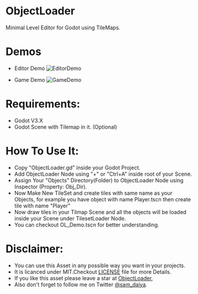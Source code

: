 # ObjectLoader
Minimal Level Editor for Godot using TileMaps.

# Demos
* Editor Demo
![EditorDemo](https://github.com/samdaiya/ObjectLoader/blob/master/EditorDemo.png)

* Game Demo
![GameDemo](https://github.com/samdaiya/ObjectLoader/blob/master/GameDemo.gif)

# Requirements:
* Godot V3.X
* Godot Scene with Tilemap in it. (Optional)

# How To Use It:
* Copy "ObjectLoader.gd" inside your Godot Project.
* Add ObjectLoader Node using "+" or "Ctrl+A" inside root of your Scene.
* Assign Your "Objects" Directory(Folder) to  ObjectLoader Node using Inspector (Property: Obj_Dir).
* Now Make New TileSet and create tiles with same name as your Objects, for example you have object with name Player.tscn then create tile with name "Player"
* Now draw tiles in your Tilmap Scene and all the objects will be loaded inside your Scene under TilesetLoader Node.
* You can checkout OL_Demo.tscn for better understanding.

# Disclaimer:
* You can use this Asset in any possible way you want in your projects.
* It is licanced under MIT.Checkout [LICENSE](https://github.com/samdaiya/ObjectLoader/blob/master/LICENSE) file for more Details.
* If you like this asset please leave a star at [ObjectLoader](https://github.com/samdaiya/ObjectLoader),
* Also don't forget to follow me on Twitter [@sam_daiya](https://twitter.com/sam_daiya).
